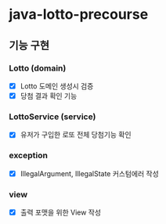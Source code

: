# java-lotto-precourse

## 기능 구현

### Lotto (domain)
- [x] Lotto 도메인 생성시 검증
- [x] 당첨 결과 확인 기능

### LottoService (service)
- [x] 유저가 구입한 로또 전체 당첨기능 확인

### exception
- [x] IllegalArgument, IllegalState 커스텀에러 작성

### view
- [x] 출력 포맷을 위한 View 작성